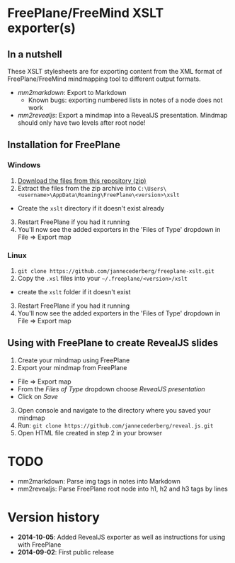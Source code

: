# FreePlane/FreeMind XSLT exporter(s)

## In a nutshell

These XSLT stylesheets are for exporting content from the XML format of FreePlane/FreeMind mindmapping tool to different output formats.

* *mm2markdown*: Export to Markdown
  * Known bugs: exporting numbered lists in notes of a node does not work
* *mm2revealjs*: Export a mindmap into a RevealJS presentation. Mindmap should only have two levels after root node!

## Installation for FreePlane

### Windows

1. [Download the files from this repository (zip)](https://github.com/jannecederberg/freeplane-xslt/archive/master.zip)
2. Extract the files from the zip archive into `C:\Users\<username>\AppData\Roaming\FreePlane\<version>\xslt`
  - Create the `xslt` directory if it doesn't exist already
3. Restart FreePlane if you had it running
4. You'll now see the added exporters in the 'Files of Type' dropdown in File => Export map

### Linux

1. `git clone https://github.com/jannecederberg/freeplane-xslt.git`
2. Copy the `.xsl` files into your `~/.freeplane/<version>/xslt`
  - create the `xslt` folder if it doesn't exist
3. Restart FreePlane if you had it running
4. You'll now see the added exporters in the 'Files of Type' dropdown in File => Export map

## Using with FreePlane to create RevealJS slides

1. Create your mindmap using FreePlane
2. Export your mindmap from FreePlane
  - File => Export map
  - From the *Files of Type* dropdown choose *RevealJS presentation*
  - Click on *Save*
3. Open console and navigate to the directory where you saved your mindmap
4. Run: `git clone https://github.com/jannecederberg/reveal.js.git`
5. Open HTML file created in step 2 in your browser

# TODO

* mm2markdown: Parse img tags in notes into Markdown
* mm2revealjs: Parse FreePlane root node into h1, h2 and h3 tags by lines

# Version history

- **2014-10-05**: Added RevealJS exporter as well as instructions for using with FreePlane
- **2014-09-02**: First public release